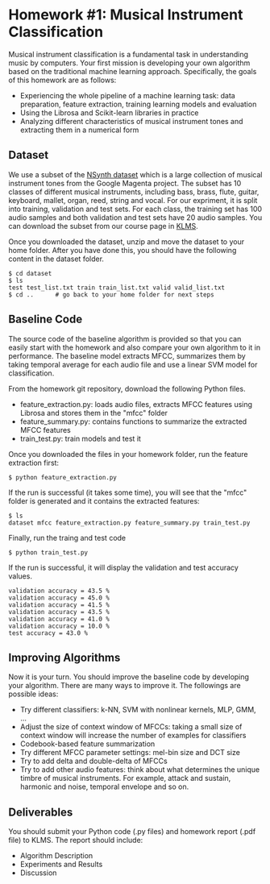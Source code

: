 # Homework #1: Musical Instrument Classification
Musical instrument classification is a fundamental task in understanding music by computers. Your first mission is developing your own algorithm based on the traditional machine learning approach. Specifically, the goals of this homework are as follows: 
- Experiencing the whole pipeline of a machine learning task: data preparation, feature extraction, training learning models and evaluation 
- Using the Librosa and Scikit-learn libraries in practice 
- Analyzing different characteristics of musical instrument tones and extracting them in a numerical form

## Dataset
We use a subset of the [NSynth dataset](https://magenta.tensorflow.org/datasets/nsynth) which is a large collection of musical instrument tones from the Google Magenta project. The subset has 10 classes of different musical instruments, including bass, brass, flute, guitar, keyboard, mallet, organ, reed, string and vocal. For our expriment, it is split into training, validation and test sets. For each class, the training set has 100 audio samples and both validation and test sets have 20 audio samples. You can download the subset from our course page in [KLMS](http://klms.kaist.ac.kr/). 

Once you downloaded the dataset, unzip and move the dataset to your home folder. After you have done this, you should have the following content in the dataset folder.  

```
$ cd dataset
$ ls 
test test_list.txt train train_list.txt valid valid_list.txt
$ cd ..      # go back to your home folder for next steps
```

## Baseline Code
The source code of the baseline algorithm is provided so that you can easily start with the homework and also compare your own algorithm to it in performance. The baseline model extracts MFCC, summarizes them by taking temporal average for each audio file and use a linear SVM model for classification.  

From the homework git repository, download the following Python files. 

* feature_extraction.py: loads audio files, extracts MFCC features using Librosa and stores them in the "mfcc" folder
* feature_summary.py: contains functions to summarize the extracted MFCC features
* train_test.py: train models and test it 

Once you downloaded the files in your homework folder, run the feature extraction first:
```
$ python feature_extraction.py
```
If the run is successful (it takes some time), you will see that the "mfcc" folder is generated and it contains the extracted features:

```
$ ls 
dataset mfcc feature_extraction.py feature_summary.py train_test.py
```

Finally, run the traing and test code
```
$ python train_test.py
```

If the run is successful, it will display the validation and test accuracy values.  

```
validation accuracy = 43.5 %
validation accuracy = 45.0 %
validation accuracy = 41.5 %
validation accuracy = 43.5 %
validation accuracy = 41.0 %
validation accuracy = 10.0 %
test accuracy = 43.0 %
```

## Improving Algorithms
Now it is your turn. You should improve the baseline code by developing your algorithm. There are many ways to improve it. The followings are possible ideas: 

* Try different classifiers: k-NN, SVM with nonlinear kernels, MLP, GMM, ...
* Adjust the size of context window of MFCCs: taking a small size of context window will increase the number of examples for classifiers 
* Codebook-based feature summarization
* Try different MFCC parameter settings: mel-bin size and DCT size
* Try to add delta and double-delta of MFCCs
* Try to add other audio features: think about what determines the unique timbre of musical instruments. For example, attack and sustain, harmonic and noise, temporal envelope and so on.  

## Deliverables
You should submit your Python code (.py files) and homework report (.pdf file) to KLMS. The report should include:
* Algorithm Description
* Experiments and Results
* Discussion

